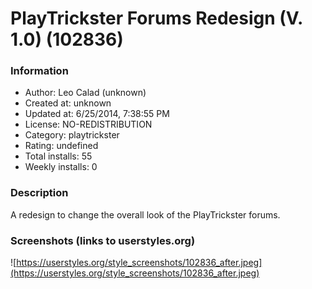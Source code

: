 # PlayTrickster Forums Redesign (V. 1.0) (102836)

### Information
- Author: Leo Calad (unknown)
- Created at: unknown
- Updated at: 6/25/2014, 7:38:55 PM
- License: NO-REDISTRIBUTION
- Category: playtrickster
- Rating: undefined
- Total installs: 55
- Weekly installs: 0


### Description
A redesign to change the overall look of the PlayTrickster forums.


### Screenshots (links to userstyles.org)
![https://userstyles.org/style_screenshots/102836_after.jpeg](https://userstyles.org/style_screenshots/102836_after.jpeg)


